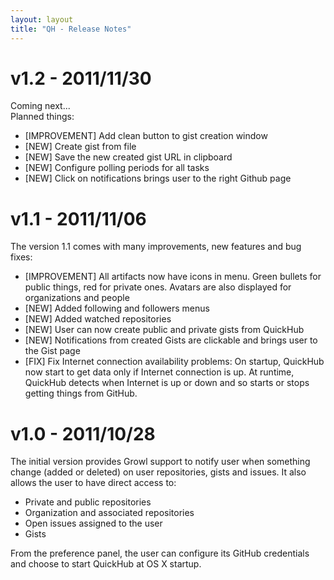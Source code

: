 ```yaml
---
layout: layout
title: "QH - Release Notes"
---
```


# v1.2 - 2011/11/30
<div class="alert-message warning">
Coming next...
</div>
Planned things:

- [IMPROVEMENT] Add clean button to gist creation window
- [NEW] Create gist from file
- [NEW] Save the new created gist URL in clipboard
- [NEW] Configure polling periods for all tasks
- [NEW] Click on notifications brings user to the right Github page

# v1.1 - 2011/11/06
The version 1.1 comes with many improvements, new features and bug fixes:

- [IMPROVEMENT] All artifacts now have icons in menu. Green bullets for public things, red for private ones. Avatars are also displayed for organizations and people
- [NEW] Added following and followers menus
- [NEW] Added watched repositories
- [NEW] User can now create public and private gists from QuickHub
- [NEW] Notifications from created Gists are clickable and brings user to the Gist page
- [FIX] Fix Internet connection availability problems: On startup, QuickHub now start to get data only if Internet connection is up. At runtime, QuickHub detects when Internet is up or down and so starts or stops getting things from GitHub.

# v1.0 - 2011/10/28
The initial version provides Growl support to notify user when something change (added or deleted) on user repositories, gists and issues. It also allows the user to have direct access to:

- Private and public repositories
- Organization and associated repositories
- Open issues assigned to the user
- Gists

From the preference panel, the user can configure its GitHub credentials and choose to start QuickHub at OS X startup.